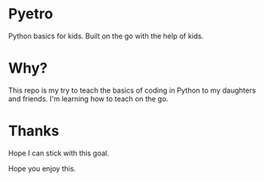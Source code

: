 # Pyetro

Python basics for kids.
Built on the go with the help of kids.

# Why?

This repo is my try to teach the basics of coding in Python to my daughters and friends.
I'm learning how to teach on the go.


# Thanks

Hope I can stick with this goal.

Hope you enjoy this.